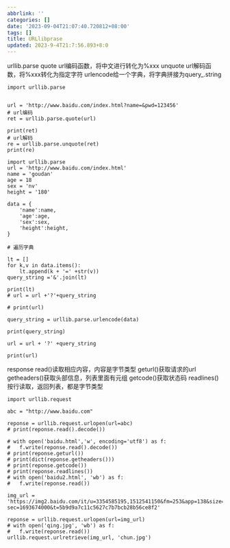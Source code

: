```yaml
---
abbrlink: ''
categories: []
date: '2023-09-04T21:07:40.720812+08:00'
tags: []
title: URLlibprase
updated: 2023-9-4T21:7:56.893+8:0
---
```

urllib.parse
quote
url编码函数，将中文进行转化为%xxx
unquote url解码函数，将%xxx转化为指定字符
urlencode给一个字典，将字典拼接为query_.string

```
import urllib.parse


url = 'http://www.baidu.com/index.html?name=&pwd=123456'
# url编码
ret = urllib.parse.quote(url)

print(ret)
# url解码
re = urllib.parse.unquote(ret)
print(re)
```

```
import urllib.parse
url = 'http://www.baidu.com/index.html'
name = 'goudan'
age = 18
sex = 'nv'
height = '180'

data = {
	'name':name,
	'age':age,
	'sex':sex,
	'height':height,
}

# 遍历字典

lt = []
for k,v in data.items():
	lt.append(k + '=' +str(v))
query_string ='&'.join(lt)

print(lt)
# url = url +'?'+query_string

# print(url)
```

```
query_string = urllib.parse.urlencode(data)

print(query_string)

url = url + '?' +query_string

print(url)
```

response
read()读取相应内容，内容是字节类型
geturl()获取请求的url
getheaders()获取头部信息，列表里面有元组
getcode()获取状态码
readlines()按行读取，返回列表，都是字节类型

```
import urllib.request

abc = "http://www.baidu.com"

reponse = urllib.request.urlopen(url=abc)
# print(reponse.read().decode())

# with open('baidu.html','w', encoding='utf8') as f:
# 	f.write(reponse.read().decode())
# print(reponse.geturl())
# print(dict(reponse.getheaders()))
# print(reponse.getcode())
# print(reponse.readlines())
# with open('baidu2.html', 'wb') as f:
# 	f.write(reponse.read())

img_url = 'https://img2.baidu.com/it/u=3354585195,1512541150&fm=253&app=138&size=w931&n=0&f=JPEG&fmt=auto?sec=1693674000&t=5b9d9a7c11c5627c7b7bcb28b56ce8f2'

reponse = urllib.request.urlopen(url=img_url)
# with open('qing.jpg', 'wb') as f:
# 	f.write(reponse.read())
urllib.request.urlretrieve(img_url, 'chun.jpg')
```
